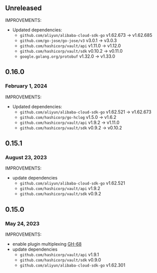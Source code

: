 ## Unreleased

IMPROVEMENTS:
* Updated dependencies:
   * `github.com/aliyun/alibaba-cloud-sdk-go` v1.62.673 -> v1.62.685
   * `github.com/go-jose/go-jose/v3` v3.0.1 -> v3.0.3
   * `github.com/hashicorp/vault/api` v1.11.0 -> v1.12.0
   * `github.com/hashicorp/vault/sdk` v0.10.2 -> v0.11.0
   * `google.golang.org/protobuf` v1.32.0 -> v1.33.0

## 0.16.0
### February 1, 2024

IMPROVEMENTS:
* Updated dependencies:
   * `github.com/aliyun/alibaba-cloud-sdk-go` v1.62.521 -> v1.62.673
   * `github.com/hashicorp/go-hclog` v1.5.0 -> v1.6.2
   * `github.com/hashicorp/vault/api` v1.9.2 -> v1.11.0
   * `github.com/hashicorp/vault/sdk` v0.9.2 -> v0.10.2

## 0.15.1
### August 23, 2023

IMPROVEMENTS:
* update dependencies
  * `github.com/aliyun/alibaba-cloud-sdk-go` v1.62.521
  * `github.com/hashicorp/vault/api` v1.9.2
  * `github.com/hashicorp/vault/sdk` v0.9.2

## 0.15.0
### May 24, 2023

IMPROVEMENTS:
* enable plugin multiplexing [GH-68](https://github.com/hashicorp/vault-plugin-secrets-alicloud/pull/68)
* update dependencies
  * `github.com/hashicorp/vault/api` v1.9.1
  * `github.com/hashicorp/vault/sdk` v0.9.0
  * `github.com/aliyun/alibaba-cloud-sdk-go` v1.62.301

